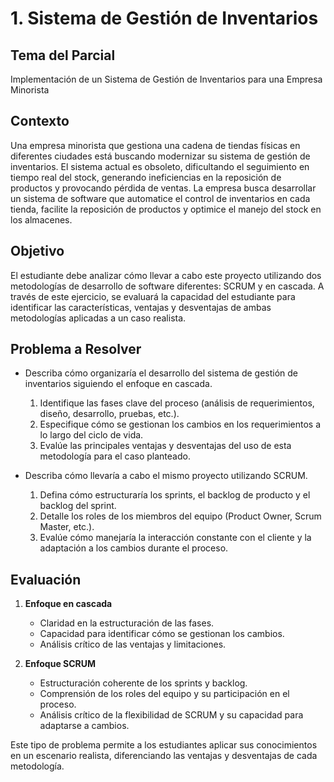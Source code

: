 # 1. Sistema de Gestión de Inventarios

## Tema del Parcial

Implementación de un Sistema de Gestión de Inventarios para una Empresa Minorista

## Contexto
Una empresa minorista que gestiona una cadena de tiendas físicas en diferentes ciudades está buscando modernizar su sistema de gestión de inventarios. El sistema actual es obsoleto, dificultando el seguimiento en tiempo real del stock, generando ineficiencias en la reposición de productos y provocando pérdida de ventas. La empresa busca desarrollar un sistema de software que automatice el control de inventarios en cada tienda, facilite la reposición de productos y optimice el manejo del stock en los almacenes. 

## Objetivo
El estudiante debe analizar cómo llevar a cabo este proyecto utilizando dos metodologías de desarrollo de software diferentes: SCRUM y en cascada. A través de este ejercicio, se evaluará la capacidad del estudiante para identificar las características, ventajas y desventajas de ambas metodologías aplicadas a un caso realista.

## Problema a Resolver
- Describa cómo organizaría el desarrollo del sistema de gestión de inventarios siguiendo el enfoque en cascada.
    1. Identifique las fases clave del proceso (análisis de requerimientos, diseño, desarrollo, pruebas, etc.).
    2. Especifique cómo se gestionan los cambios en los requerimientos a lo largo del ciclo de vida.
    3. Evalúe las principales ventajas y desventajas del uso de esta metodología para el caso planteado.

- Describa cómo llevaría a cabo el mismo proyecto utilizando SCRUM.
    1. Defina cómo estructuraría los sprints, el backlog de producto y el backlog del sprint.
    2. Detalle los roles de los miembros del equipo (Product Owner, Scrum Master, etc.).
    3. Evalúe cómo manejaría la interacción constante con el cliente y la adaptación a los cambios durante el proceso.

## Evaluación
1. **Enfoque en cascada**  
    - Claridad en la estructuración de las fases.
    - Capacidad para identificar cómo se gestionan los cambios.
    - Análisis crítico de las ventajas y limitaciones.

2. **Enfoque SCRUM**  
    - Estructuración coherente de los sprints y backlog.
    - Comprensión de los roles del equipo y su participación en el proceso.
    - Análisis crítico de la flexibilidad de SCRUM y su capacidad para adaptarse a cambios.

Este tipo de problema permite a los estudiantes aplicar sus conocimientos en un escenario realista, diferenciando las ventajas y desventajas de cada metodología.